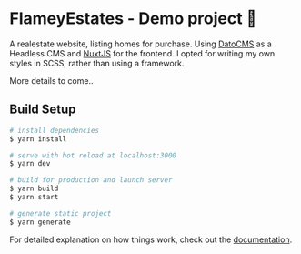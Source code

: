 # FlameyEstates - Demo project 🏡

A realestate website, listing homes for purchase.
Using [DatoCMS](https://datocms.com) as a Headless CMS and [NuxtJS](https://nuxt.com/) for the frontend.
I opted for writing my own styles in SCSS, rather than using a framework.

More details to come..



## Build Setup

```bash
# install dependencies
$ yarn install

# serve with hot reload at localhost:3000
$ yarn dev

# build for production and launch server
$ yarn build
$ yarn start

# generate static project
$ yarn generate
```

For detailed explanation on how things work, check out the [documentation](https://nuxtjs.org).
